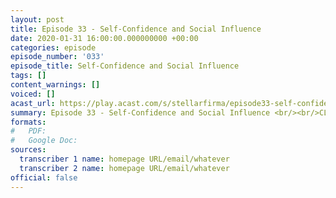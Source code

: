 ```yaml
---
layout: post
title: Episode 33 - Self-Confidence and Social Influence
date: 2020-01-31 16:00:00.000000000 +00:00
categories: episode
episode_number: '033'
episode_title: Self-Confidence and Social Influence
tags: []
content_warnings: []
voiced: []
acast_url: https://play.acast.com/s/stellarfirma/episode33-self-confidenceandsocialinfluence
summary: Episode 33 - Self-Confidence and Social Influence <br/><br/>CLIENT - Attia Novellia <br/> <br/>The client(s) is/are interested in a planet as a talking point for their social media posts.
formats:
#   PDF: 
#   Google Doc: 
sources:
  transcriber 1 name: homepage URL/email/whatever
  transcriber 2 name: homepage URL/email/whatever
official: false
---
```



